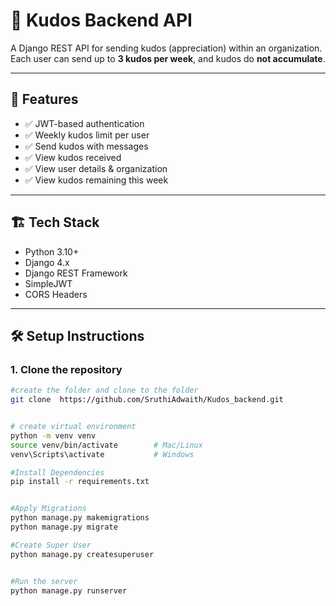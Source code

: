 # 🎉 Kudos Backend API

A Django REST API for sending kudos (appreciation) within an organization.
Each user can send up to **3 kudos per week**, and kudos do **not accumulate**.

---

## 🚀 Features

- ✅ JWT-based authentication
- ✅ Weekly kudos limit per user
- ✅ Send kudos with messages
- ✅ View kudos received
- ✅ View user details & organization
- ✅ View kudos remaining this week

---

## 🏗️ Tech Stack

- Python 3.10+
- Django 4.x
- Django REST Framework
- SimpleJWT
- CORS Headers

---

## 🛠️ Setup Instructions

### 1. Clone the repository

```bash
#create the folder and clone to the folder
git clone  https://github.com/SruthiAdwaith/Kudos_backend.git


# create virtual environment
python -m venv venv
source venv/bin/activate        # Mac/Linux
venv\Scripts\activate           # Windows

#Install Dependencies
pip install -r requirements.txt


#Apply Migrations
python manage.py makemigrations
python manage.py migrate

#Create Super User
python manage.py createsuperuser


#Run the server
python manage.py runserver
